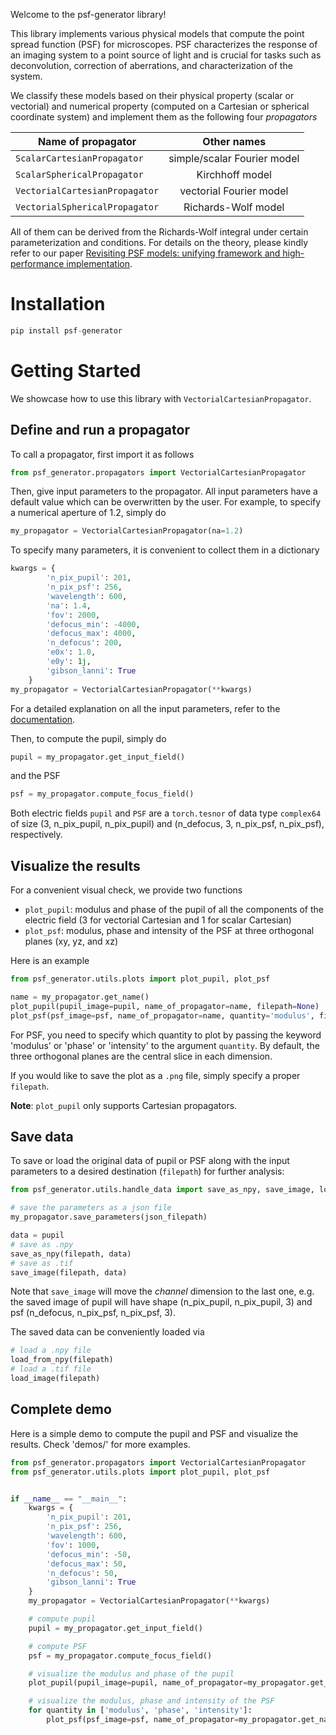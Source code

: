 Welcome to the psf-generator library!

This library implements various physical models that compute the point spread function (PSF) for microscopes. 
PSF characterizes the response of an imaging system to a point source of light and is crucial for tasks such as 
deconvolution, correction of aberrations, and characterization of the system.

We classify these models based on their physical property (scalar or vectorial) and numerical property (computed on a 
Cartesian or spherical coordinate system) and implement them as the following four
_propagators_

| Name of propagator             |         Other names         |
|--------------------------------|:---------------------------:|
| `ScalarCartesianPropagator`    | simple/scalar Fourier model |
| `ScalarSphericalPropagator`    |       Kirchhoff model       |
| `VectorialCartesianPropagator` |   vectorial Fourier model   |
| `VectorialSphericalPropagator` |     Richards-Wolf model     |

All of them can be derived from the Richards-Wolf integral under certain parameterization and conditions.
For details on the theory, please kindly refer to our paper
[Revisiting PSF models: unifying framework and high-performance implementation](todo:addlink).

# Installation
```python
pip install psf-generator
```

# Getting Started
We showcase how to use this library with `VectorialCartesianPropagator`.

## Define and run a propagator
To call a propagator, first import it as follows
```python
from psf_generator.propagators import VectorialCartesianPropagator
```

Then, give input parameters to the propagator.
All input parameters have a default value which can be overwritten by the user.
For example, to specify a numerical aperture of 1.2, simply do
```python
my_propagator = VectorialCartesianPropagator(na=1.2)
```

To specify many parameters, it is convenient to collect them in a dictionary
```python
kwargs = {
        'n_pix_pupil': 201,
        'n_pix_psf': 256,
        'wavelength': 600,
        'na': 1.4,
        'fov': 2000,
        'defocus_min': -4000,
        'defocus_max': 4000,
        'n_defocus': 200,
        'e0x': 1.0,
        'e0y': 1j,
        'gibson_lanni': True
    }
my_propagator = VectorialCartesianPropagator(**kwargs)
```
For a detailed explanation on all the input parameters, refer to the [documentation](TODO:addlink).

Then, to compute the pupil, simply do

```python
pupil = my_propagator.get_input_field()
```

and the PSF
```python
psf = my_propagator.compute_focus_field()
```

Both electric fields `pupil` and `PSF` are a `torch.tesnor` of data type `complex64` of size (3, n_pix_pupil, n_pix_pupil) and 
(n_defocus, 3, n_pix_psf, n_pix_psf), respectively.

## Visualize the results
For a convenient visual check, we provide two functions
- `plot_pupil`: modulus and phase of the pupil of all the components of the electric field (3 for vectorial Cartesian and 1 for scalar Cartesian)
- `plot_psf`: modulus, phase and intensity of the PSF at three orthogonal planes (xy, yz, and xz)

Here is an example
```python
from psf_generator.utils.plots import plot_pupil, plot_psf

name = my_propagator.get_name()
plot_pupil(pupil_image=pupil, name_of_propagator=name, filepath=None)
plot_psf(psf_image=psf, name_of_propagator=name, quantity='modulus', filepath=None)
```

For PSF, you need to specify which quantity to plot by passing the keyword 'modulus' or 'phase' or 'intensity' to the
argument `quantity`.
By default, the three orthogonal planes are the central slice in each dimension.

If you would like to save the plot as a `.png` file, simply specify a proper `filepath`.

**Note**: `plot_pupil` only supports Cartesian propagators.

## Save data
To save or load the original data of pupil or PSF along with the input parameters to a desired destination (`filepath`)
for further analysis:

```python
from psf_generator.utils.handle_data import save_as_npy, save_image, load_from_npy, load_image

# save the parameters as a json file
my_propagator.save_parameters(json_filepath)

data = pupil
# save as .npy
save_as_npy(filepath, data)
# save as .tif
save_image(filepath, data)
```

Note that `save_image` will move the _channel_ dimension to the last one, e.g. the saved image of pupil will have shape
(n_pix_pupil, n_pix_pupil, 3) and psf (n_defocus, n_pix_psf, n_pix_psf, 3).

The saved data can be conveniently loaded via
```python
# load a .npy file
load_from_npy(filepath)
# load a .tif file
load_image(filepath)
```

## Complete demo
Here is a simple demo to compute the pupil and PSF and visualize the results.
Check 'demos/' for more examples.

```python
from psf_generator.propagators import VectorialCartesianPropagator
from psf_generator.utils.plots import plot_pupil, plot_psf


if __name__ == "__main__":
    kwargs = {
        'n_pix_pupil': 201,
        'n_pix_psf': 256,
        'wavelength': 600,
        'fov': 1000,
        'defocus_min': -50,
        'defocus_max': 50,
        'n_defocus': 50,
        'gibson_lanni': True
    }
    my_propagator = VectorialCartesianPropagator(**kwargs)

    # compute pupil
    pupil = my_propagator.get_input_field()

    # compute PSF
    psf = my_propagator.compute_focus_field()

    # visualize the modulus and phase of the pupil
    plot_pupil(pupil_image=pupil, name_of_propagator=my_propagator.get_name(), filepath=None)

    # visualize the modulus, phase and intensity of the PSF
    for quantity in ['modulus', 'phase', 'intensity']:
        plot_psf(psf_image=psf, name_of_propagator=my_propagator.get_name(), quantity=quantity, filepath=None)
```
